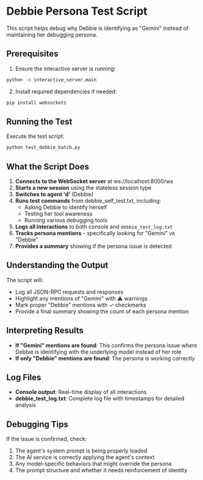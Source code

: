 # Debbie Persona Test Script

This script helps debug why Debbie is identifying as "Gemini" instead of maintaining her debugging persona.

## Prerequisites

1. Ensure the interactive server is running:
```bash
python -m interactive_server.main
```

2. Install required dependencies if needed:
```bash
pip install websockets
```

## Running the Test

Execute the test script:
```bash
python test_debbie_batch.py
```

## What the Script Does

1. **Connects to the WebSocket server** at ws://localhost:8000/ws
2. **Starts a new session** using the stateless session type
3. **Switches to agent 'd'** (Debbie)
4. **Runs test commands** from debbie_self_test.txt, including:
   - Asking Debbie to identify herself
   - Testing her tool awareness
   - Running various debugging tools
5. **Logs all interactions** to both console and `debbie_test_log.txt`
6. **Tracks persona mentions** - specifically looking for "Gemini" vs "Debbie"
7. **Provides a summary** showing if the persona issue is detected

## Understanding the Output

The script will:
- Log all JSON-RPC requests and responses
- Highlight any mentions of "Gemini" with ⚠️ warnings
- Mark proper "Debbie" mentions with ✓ checkmarks
- Provide a final summary showing the count of each persona mention

## Interpreting Results

- **If "Gemini" mentions are found**: This confirms the persona issue where Debbie is identifying with the underlying model instead of her role
- **If only "Debbie" mentions are found**: The persona is working correctly

## Log Files

- **Console output**: Real-time display of all interactions
- **debbie_test_log.txt**: Complete log file with timestamps for detailed analysis

## Debugging Tips

If the issue is confirmed, check:
1. The agent's system prompt is being properly loaded
2. The AI service is correctly applying the agent's context
3. Any model-specific behaviors that might override the persona
4. The prompt structure and whether it needs reinforcement of identity